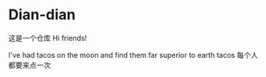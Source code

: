 # Dian-dian
这是一个仓库
Hi friends!

I've had tacos on the moon and find them far superior to earth tacos
每个人都要来点一次




